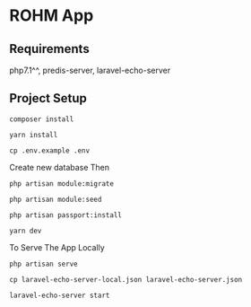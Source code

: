 # ROHM App

## Requirements  

php7.1^^, 
predis-server,
laravel-echo-server


## Project Setup
`composer install`

`yarn install`

`cp .env.example .env`

Create new database Then

`php artisan module:migrate`

`php artisan module:seed`

`php artisan passport:install`

`yarn dev`

To Serve The App Locally

`php artisan serve`

`cp laravel-echo-server-local.json laravel-echo-server.json`

`laravel-echo-server start`
